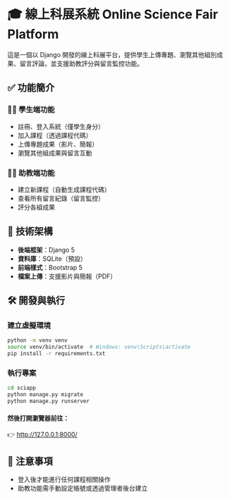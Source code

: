 # 🎓 線上科展系統 Online Science Fair Platform

這是一個以 Django 開發的線上科展平台，提供學生上傳專題、瀏覽其他組別成果、留言評論，並支援助教評分與留言監控功能。

## ✅ 功能簡介

### 👨‍🎓 學生端功能
- 註冊、登入系統（僅學生身分）
- 加入課程（透過課程代碼）
- 上傳專題成果（影片、簡報）
- 瀏覽其他組成果與留言互動

### 🧑‍🏫 助教端功能
- 建立新課程（自動生成課程代碼）
- 查看所有留言紀錄（留言監控）
- 評分各組成果

## 🔧 技術架構

- **後端框架**：Django 5
- **資料庫**：SQLite（預設）
- **前端樣式**：Bootstrap 5
- **檔案上傳**：支援影片與簡報（PDF）

## 🛠️ 開發與執行

### 建立虛擬環境

```bash
python -m venv venv
source venv/bin/activate  # Windows: venv\Scripts\activate
pip install -r requirements.txt
```

### 執行專案
``` bash
cd sciapp
python manage.py migrate
python manage.py runserver
```
#### 然後打開瀏覽器前往：
👉 http://127.0.0.1:8000/

## 📌 注意事項
* 登入後才能進行任何課程相關操作
* 助教功能需手動設定帳號或透過管理者後台建立
